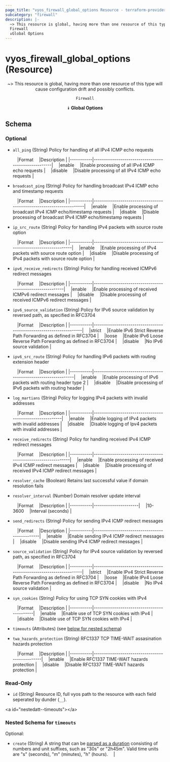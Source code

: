 ```yaml
---
page_title: "vyos_firewall_global_options Resource - terraform-provider-vyos"
subcategory: "firewall"
description: |-
  ~> This resource is global, having more than one resource of this type will cause configuration drift and possibly conflicts.
  Firewall
  ⯯Global Options
---
```


# vyos_firewall_global_options (Resource)
<center>

~> This resource is global, having more than one resource of this type will cause configuration drift and possibly conflicts.

	Firewall
⯯
**Global Options**


</center>

## Schema

### Optional

- `all_ping` (String) Policy for handling of all IPv4 ICMP echo requests

    &emsp;|Format   &emsp;|Description                                        |
    |-----------|-----------------------------------------------------|
    &emsp;|enable   &emsp;|Enable processing of all IPv4 ICMP echo requests   |
    &emsp;|disable  &emsp;|Disable processing of all IPv4 ICMP echo requests  |
- `broadcast_ping` (String) Policy for handling broadcast IPv4 ICMP echo and timestamp requests

    &emsp;|Format   &emsp;|Description                                                        |
    |-----------|---------------------------------------------------------------------|
    &emsp;|enable   &emsp;|Enable processing of broadcast IPv4 ICMP echo/timestamp requests   |
    &emsp;|disable  &emsp;|Disable processing of broadcast IPv4 ICMP echo/timestamp requests  |
- `ip_src_route` (String) Policy for handling IPv4 packets with source route option

    &emsp;|Format   &emsp;|Description                                                  |
    |-----------|---------------------------------------------------------------|
    &emsp;|enable   &emsp;|Enable processing of IPv4 packets with source route option   |
    &emsp;|disable  &emsp;|Disable processing of IPv4 packets with source route option  |
- `ipv6_receive_redirects` (String) Policy for handling received ICMPv6 redirect messages

    &emsp;|Format   &emsp;|Description                                              |
    |-----------|-----------------------------------------------------------|
    &emsp;|enable   &emsp;|Enable processing of received ICMPv6 redirect messages   |
    &emsp;|disable  &emsp;|Disable processing of received ICMPv6 redirect messages  |
- `ipv6_source_validation` (String) Policy for IPv6 source validation by reversed path, as specified in RFC3704

    &emsp;|Format   &emsp;|Description                                                       |
    |-----------|--------------------------------------------------------------------|
    &emsp;|strict   &emsp;|Enable IPv6 Strict Reverse Path Forwarding as defined in RFC3704  |
    &emsp;|loose    &emsp;|Enable IPv6 Loose Reverse Path Forwarding as defined in RFC3704   |
    &emsp;|disable  &emsp;|No IPv6 source validation                                         |
- `ipv6_src_route` (String) Policy for handling IPv6 packets with routing extension header

    &emsp;|Format   &emsp;|Description                                                   |
    |-----------|----------------------------------------------------------------|
    &emsp;|enable   &emsp;|Enable processing of IPv6 packets with routing header type 2  |
    &emsp;|disable  &emsp;|Disable processing of IPv6 packets with routing header        |
- `log_martians` (String) Policy for logging IPv4 packets with invalid addresses

    &emsp;|Format   &emsp;|Description                                             |
    |-----------|----------------------------------------------------------|
    &emsp;|enable   &emsp;|Enable logging of IPv4 packets with invalid addresses   |
    &emsp;|disable  &emsp;|Disable logging of Ipv4 packets with invalid addresses  |
- `receive_redirects` (String) Policy for handling received IPv4 ICMP redirect messages

    &emsp;|Format   &emsp;|Description                                                 |
    |-----------|--------------------------------------------------------------|
    &emsp;|enable   &emsp;|Enable processing of received IPv4 ICMP redirect messages   |
    &emsp;|disable  &emsp;|Disable processing of received IPv4 ICMP redirect messages  |
- `resolver_cache` (Boolean) Retains last successful value if domain resolution fails
- `resolver_interval` (Number) Domain resolver update interval

    &emsp;|Format   &emsp;|Description         |
    |-----------|----------------------|
    &emsp;|10-3600  &emsp;|Interval (seconds)  |
- `send_redirects` (String) Policy for sending IPv4 ICMP redirect messages

    &emsp;|Format   &emsp;|Description                                  |
    |-----------|-----------------------------------------------|
    &emsp;|enable   &emsp;|Enable sending IPv4 ICMP redirect messages   |
    &emsp;|disable  &emsp;|Disable sending IPv4 ICMP redirect messages  |
- `source_validation` (String) Policy for IPv4 source validation by reversed path, as specified in RFC3704

    &emsp;|Format   &emsp;|Description                                                       |
    |-----------|--------------------------------------------------------------------|
    &emsp;|strict   &emsp;|Enable IPv4 Strict Reverse Path Forwarding as defined in RFC3704  |
    &emsp;|loose    &emsp;|Enable IPv4 Loose Reverse Path Forwarding as defined in RFC3704   |
    &emsp;|disable  &emsp;|No IPv4 source validation                                         |
- `syn_cookies` (String) Policy for using TCP SYN cookies with IPv4

    &emsp;|Format   &emsp;|Description                               |
    |-----------|--------------------------------------------|
    &emsp;|enable   &emsp;|Enable use of TCP SYN cookies with IPv4   |
    &emsp;|disable  &emsp;|Disable use of TCP SYN cookies with IPv4  |
- `timeouts` (Attributes) (see [below for nested schema](#nestedatt--timeouts))
- `twa_hazards_protection` (String) RFC1337 TCP TIME-WAIT assasination hazards protection

    &emsp;|Format   &emsp;|Description                                   |
    |-----------|------------------------------------------------|
    &emsp;|enable   &emsp;|Enable RFC1337 TIME-WAIT hazards protection   |
    &emsp;|disable  &emsp;|Disable RFC1337 TIME-WAIT hazards protection  |

### Read-Only

- `id` (String) Resource ID, full vyos path to the resource with each field seperated by dunder (`__`).

&lt;a id=&#34;nestedatt--timeouts&#34;&gt;&lt;/a&gt;
### Nested Schema for `timeouts`

Optional:

- `create` (String) A string that can be [parsed as a duration](https://pkg.go.dev/time#ParseDuration) consisting of numbers and unit suffixes, such as &#34;30s&#34; or &#34;2h45m&#34;. Valid time units are &#34;s&#34; (seconds), &#34;m&#34; (minutes), &#34;h&#34; (hours).  &emsp;|
